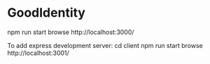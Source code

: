 # GoodIdentity

npm run start
browse http://localhost:3000/

To add express development server:
cd client
npm run start
browse http://localhost:3001/
